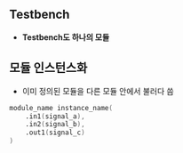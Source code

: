 ## Testbench
- **Testbench도 하나의 모듈**

## 모듈 인스턴스화
- 이미 정의된 모듈을 다른 모듈 안에서 불러다 씀
```verilog
module_name instance_name(
    .in1(signal_a),
    .in2(signal_b),
    .out1(signal_c)
)
```
